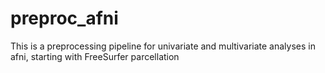 # preproc_afni

This is a preprocessing pipeline for univariate and multivariate analyses in afni, starting with FreeSurfer parcellation

